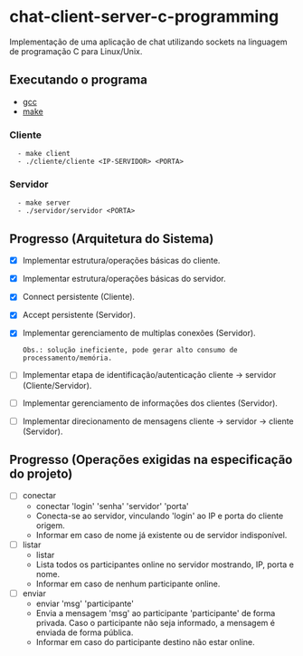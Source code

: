 # chat-client-server-c-programming
Implementação de uma aplicação de chat utilizando sockets na linguagem de programação C para Linux/Unix.

## Executando o programa

- [gcc](https://gcc.gnu.org/)
- [make](https://www.gnu.org/software/make/)

### Cliente
      - make client
      - ./cliente/cliente <IP-SERVIDOR> <PORTA>

### Servidor
      - make server
      - ./servidor/servidor <PORTA>

## Progresso (Arquitetura do Sistema)

- [x] Implementar estrutura/operações básicas do cliente.
- [x] Implementar estrutura/operações básicas do servidor.
- [x] Connect persistente (Cliente).
- [x] Accept persistente (Servidor).
- [x] Implementar gerenciamento de multiplas conexões (Servidor).
      
      Obs.: solução ineficiente, pode gerar alto consumo de processamento/memória.

- [ ] Implementar etapa de identificação/autenticação cliente -> servidor (Cliente/Servidor).
- [ ] Implementar gerenciamento de informações dos clientes (Servidor).
- [ ] Implementar direcionamento de mensagens cliente -> servidor -> cliente (Servidor).

## Progresso (Operações exigidas na especificação do projeto)

- [ ] conectar
  - conectar 'login' 'senha' 'servidor' 'porta'
  - Conecta-se ao servidor, vinculando 'login' ao IP e porta do cliente origem.
  - Informar em caso de nome já existente ou de servidor indisponível.
- [ ] listar
  - listar
  - Lista todos os participantes online no servidor mostrando, IP, porta e nome.
  - Informar em caso de nenhum participante online.
- [ ] enviar
  - enviar 'msg' 'participante'
  - Envia a mensagem 'msg' ao participante 'participante' de forma privada. Caso o participante não seja informado, a mensagem é enviada de forma pública.
  - Informar em caso do participante destino não estar online.

